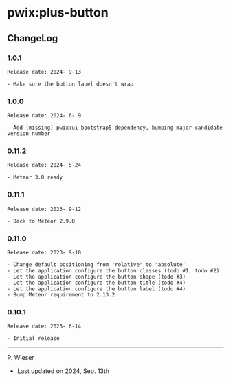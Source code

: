 # pwix:plus-button

## ChangeLog

### 1.0.1

    Release date: 2024- 9-13

    - Make sure the button label doesn't wrap

### 1.0.0

    Release date: 2024- 6- 9

    - Add (missing) pwix:ui-bootstrap5 dependency, bumping major candidate version number

### 0.11.2

    Release date: 2024- 5-24

    - Meteor 3.0 ready

### 0.11.1

    Release date: 2023- 9-12

    - Back to Meteor 2.9.0

### 0.11.0

    Release date: 2023- 9-10

    - Change default positioning from 'relative' to 'absolute'
    - Let the application configure the button classes (todo #1, todo #2)
    - Let the application configure the button shape (todo #3)
    - Let the application configure the button title (todo #4)
    - Let the application configure the button label (todo #4)
    - Bump Meteor requirement to 2.13.2

### 0.10.1

    Release date: 2023- 6-14

    - Initial release

---
P. Wieser
- Last updated on 2024, Sep. 13th
